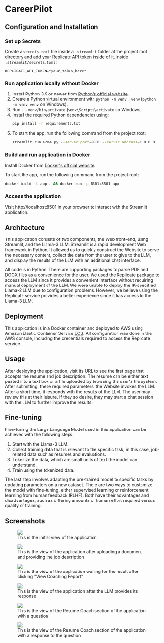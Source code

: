 # CareerPilot

## Configuration and Installation

### Set up Secrets

Create a `secrets.toml` file inside a `.streamlit` folder at the project root directory and add your Replicate API token inside of it. Inside `.streamlit/secrets.toml`:

```
REPLICATE_API_TOKEN="your_token_here"
```

### Run application locally without Docker

1. Install Python 3.9 or newer from [Python's official website](https://www.python.org/downloads/).
2. Create a Python virtual environment with `python -m venv .venv` (`python -m venv venv` on Windows).
3. Run `. .venv/bin/activate` (`venv\Scripts\activate` on Windows).
4. Install the required Python dependencies using:
   ```bash
   pip install -r requirements.txt
   ```
5. To start the app, run the following command from the project root:
   ```bash
   streamlit run Home.py --server.port=8501 --server.address=0.0.0.0
   ```

### Build and run application in Docker

Install Docker from [Docker's official website](https://www.docker.com/products/docker-desktop).

To start the app, run the following command from the project root:

```bash
docker build -t app . && docker run -p 8501:8501 app
```

### Access the application

Visit http://localhost:8501 in your browser to interact with the Streamlit application.

## Architecture

This application consists of two components, the Web front-end, using Streamlit, and the Llama-3 LLM.  Streamlit is a rapid
development Web framework in Python.  It allowed us to quickly construct the Website to serve the necessary content, collect the
data from the user to give to the LLM, and display the results of the LLM with an additional chat interface.

All code is in Python.  There are supporting packages to parse PDF and DOCX files as a convenience for the user.  We used the
Replicate package to access the LLM since it provides a convenient interface without requiring manual deployment of the LLM.  We
were unable to deploy the IK-specified Llama-2 LLM due to configuration problems.  However, we believe using the Replicate service
provides a better experience since it has access to the Llama-3 LLM.

## Deployment

This application is in a Docker container and deployed to AWS using Amazon Elastic Container Service
[ECS](https://aws.amazon.com/ecs/).  All configuration was done in the AWS console, including the credentials required to access
the Replicate service.

## Usage

After deploying the application, visit its URL to see the first page that accepts the resume and job description.  The resume can
be either text pasted into a text box or a file uploaded by browsing the user's file system.  After submitting, these required
parameters, the Website invokes the LLM.  After a short time, it responds with the results of the LLM.  The user may review this
at their leisure.  If they so desire, they may start a chat session with the LLM to further improve the results.

## Fine-tuning

Fine-tuning the Large Language Model used in this application can be achieved with the following steps.

1. Start with the Llama-3 LLM.
1. Collect training data that is relevant to the specific task, in this case, job-related data such as resumes and evaluations.
1. Tokenize the data, which are small units of text the model can understand.
1. Train using the tokenized data.

The last step involves adapting the pre-trained model to specific tasks by updating parameters on a new dataset.  There are two
ways to customize the model with fine-tuning, either supervised learning or reinforcement learning from human feedback (RLHF).
Both have their advantages and disadvantages, such as differing amounts of human effort required versus quality of training.

## Screenshots

<figure>
	<img src="images/Screen 1.png">
	<figcaption>This is the initial view of the application</figcaption>
</figure>

<figure>
	<img src="images/Screen 2.png">
	<figcaption>This is the view of the application after uploading a document and providing the job description</figcaption>
</figure>

<figure>
	<img src="images/Screen 3.png">
	<figcaption>This is the view of the application waiting for the result after clicking "View Coaching Report"</figcaption>
</figure>

<figure>
	<img src="images/Screen 4.png">
	<figcaption>This is the view of the application after the LLM provides its response</figcaption>
</figure>

<figure>
	<img src="images/Screen 5.png">
	<figcaption>This is the view of the Resume Coach section of the application with a question</figcaption>
</figure>

<figure>
	<img src="images/Screen 6.png">
	<figcaption>This is the view of the Resume Coach section of the application with a response to the question</figcaption>
</figure>

